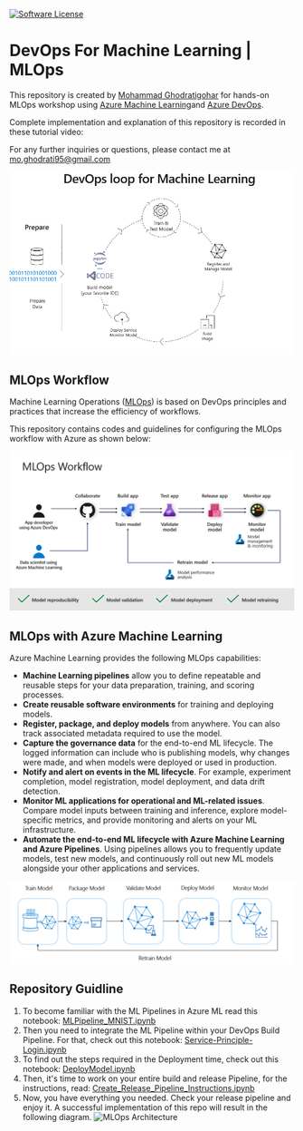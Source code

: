 [![Software License](https://img.shields.io/badge/license-MIT-brightgreen.svg?style=flat-square)](LICENSE)

# DevOps For Machine Learning | MLOps
This repository is created by [Mohammad Ghodratigohar]( https://www.linkedin.com/in/mohammad-ghodratigohar/) for hands-on MLOps workshop using [Azure Machine Learning]( https://docs.microsoft.com/en-us/azure/machine-learning/)and [Azure DevOps]( https://docs.microsoft.com/en-us/azure/devops/?view=azure-devops&viewFallbackFrom=vsts). 

Complete implementation and explanation of this repository is recorded in these tutorial video:


For any further inquiries or questions, please contact me at mo.ghodrati95@gmail.com

![ML Loop](./architecture/ml-loop.PNG)

##  MLOps Workflow

Machine Learning Operations ([MLOps]( https://docs.microsoft.com/en-us/azure/machine-learning/concept-model-management-and-deployment)) is based on DevOps principles and practices that increase the efficiency of workflows. 

This repository contains codes and guidelines for configuring the MLOps workflow with Azure as shown below:

![Flow](./architecture/flow.PNG)

##  MLOps with Azure Machine Learning 

Azure Machine Learning provides the following MLOps capabilities:

- **Machine Learning pipelines** allow you to define repeatable and reusable steps for your data preparation, training, and scoring processes.
- **Create reusable software environments** for training and deploying models.
- **Register, package, and deploy models** from anywhere. You can also track associated metadata required to use the model.
- **Capture the governance data** for the end-to-end ML lifecycle. The logged information can include who is publishing models, why changes were made, and when models were deployed or used in production.
- **Notify and alert on events in the ML lifecycle**. For example, experiment completion, model registration, model deployment, and data drift detection.
- **Monitor ML applications for operational and ML-related issues**. Compare model inputs between training and inference, explore model-specific metrics, and provide monitoring and alerts on your ML infrastructure.
- **Automate the end-to-end ML lifecycle with Azure Machine Learning and Azure Pipelines**. Using pipelines allows you to frequently update models, test new models, and continuously roll out new ML models alongside your other applications and services.

![ML Lifecycle](./architecture/ml-lifecycle.png)

##  Repository Guidline 



1. To become familiar with the ML Pipelines in Azure ML read this notebook: [MLPipeline_MNIST.ipynb](https://github.com/classicboyir/build-release-ci-cd/blob/master/MLPipeline_MNIST.ipynb)
2. Then you need to integrate the ML Pipeline within your DevOps Build Pipeline. For that, check out this notebook: [Service-Principle-Login.ipynb](https://github.com/classicboyir/build-release-ci-cd/blob/master/Service-Principle-Login.ipynb)
3. To find out the steps required in the Deployment time, check out this notebook: [DeployModel.ipynb](https://github.com/classicboyir/build-release-ci-cd/blob/master/DeployModel.ipynb)
4. Then, it's time to work on your entire build and release Pipeline, for the instructions, read: [Create_Release_Pipeline_Instructions.ipynb](https://github.com/classicboyir/build-release-ci-cd/blob/master/Create_Release_Pipeline_Instructions.ipynb)
5. Now, you have everything you needed. Check your release pipeline and enjoy it.
A successful implementation of this repo will result in the following diagram.
![MLOps Architecture](assets/MLOpsArchFlow.jpg)


